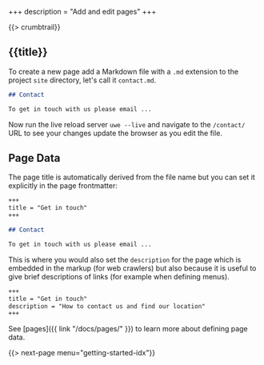 +++
description = "Add and edit pages"
+++

{{> crumbtrail}}

## {{title}}

To create a new page add a Markdown file with a `.md` extension to the project `site` directory, let's call it `contact.md`.

```markdown
## Contact

To get in touch with us please email ...
```

Now run the live reload server `uwe --live` and navigate to the `/contact/` URL to see your changes update the browser as you edit the file.

## Page Data

The page title is automatically derived from the file name but you can set it explicitly in the page frontmatter:

```markdown
+++
title = "Get in touch"
+++

## Contact

To get in touch with us please email ...
```

This is where you would also set the `description` for the page which is embedded in the markup (for web crawlers) but also because it is useful to give brief descriptions of links (for example when defining menus).

```markdown
+++
title = "Get in touch"
description = "How to contact us and find our location"
+++
```

See [pages]({{ link "/docs/pages/" }}) to learn more about defining page data.

{{> next-page menu="getting-started-idx"}}
